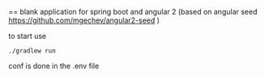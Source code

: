 == blank application for spring boot and angular 2 
(based on angular seed https://github.com/mgechev/angular2-seed )

to start use 

```
./gradlew run
```

conf is done in the .env file
